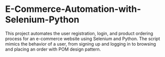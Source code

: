# E-Commerce-Automation-with-Selenium-Python
This project automates the user registration, login, and product ordering process for an e-commerce website using Selenium and Python. The script mimics the behavior of a user, from signing up and logging in to browsing and placing an order with POM design pattern.

